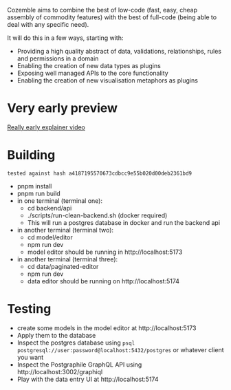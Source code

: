 Cozemble aims to combine the best of low-code (fast, easy, cheap assembly of commodity features) with the best of full-code (being able to deal with any specific need).

It will do this in a few ways, starting with:

- Providing a high quality abstract of data, validations, relationships, rules and permissions in a domain
- Enabling the creation of new data types as plugins
- Exposing well managed APIs to the core functionality
- Enabling the creation of new visualisation metaphors as plugins

# Very early preview

[Really early explainer video](https://www.youtube.com/watch?v=31Tk8uGQ8zU)

# Building

`tested against hash a4187195570673cdbcc9e55b020d00deb2361bd9`

- pnpm install
- pnpm run build
- in one terminal (terminal one):
  - cd backend/api
  - ./scripts/run-clean-backend.sh (docker required)
  - This will run a postgres database in docker and run the backend api
- in another terminal (terminal two):
  - cd model/editor
  - npm run dev
  - model editor should be running in http://localhost:5173
- in another terminal (terminal three):
  - cd data/paginated-editor
  - npm run dev
  - data editor should be running on http://localhost:5174

# Testing

- create some models in the model editor at http://localhost:5173
- Apply them to the database
- Inspect the postgres database using `psql postgresql://user:password@localhost:5432/postgres` or whatever client you want
- Inspect the Postgraphile GraphQL API using http://localhost:3002/graphiql
- Play with the data entry UI at http://localhost:5174
